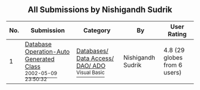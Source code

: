 ﻿<div align="center">

## All Submissions by Nishigandh Sudrik

</div>

No.  | Submission | Category | By   | User Rating
---- | ---------- | -------- | ---- | -----------
1 | [Database Operation\-Auto Generated Class<br /><sup>2002-05-09 23:50:32</sup>](https://github.com/Planet-Source-Code/nishigandh-sudrik-database-operation-auto-generated-class__1-52322) | [Databases/ Data Access/ DAO/ ADO<br /><sup>Visual Basic</sup>](../ByCategory/databases-data-access-dao-ado__1-6.md) | Nishigandh Sudrik | 4.8 (29 globes from 6 users)
